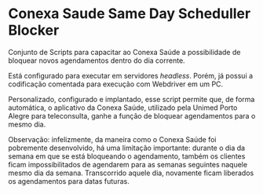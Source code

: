 # Conexa Saude Same Day Scheduller Blocker

Conjunto de Scripts para capacitar ao Conexa Saúde a possibilidade de bloquear novos agendamentos dentro do dia corrente.

Está configurado para executar em servidores *headless*. Porém, já possui a codificação comentada para execução com Webdriver em um PC.

Personalizado, configurado e implantado, esse script permite que, de forma automática, o aplicativo da Conexa Saúde, utilizado pela Unimed Porto Alegre para teleconsulta, ganhe a função de bloquear agendamentos para o mesmo dia. 

Observação: infelizmente, da maneira como o Conexa Saúde foi pobremente desenvolvido, há uma limitação importante: durante o dia da semana em que se está bloqueando o agendamento, também os clientes ficam impossibilitados de agendarem para as semanas seguintes naquele mesmo dia da semana. Transcorrido aquele dia, novamente ficam liberados os agendamentos para datas futuras.

